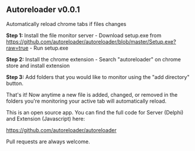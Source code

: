 ## Autoreloader v0.0.1

Automatically reload chrome tabs if files changes

**Step 1:** Install the file monitor server 
	- Download setup.exe from https://github.com/autoreloader/autoreloader/blob/master/Setup.exe?raw=true
	- Run setup.exe

**Step 2:** Install the chrome extension 
	- Search "autoreloader" on chrome store and install extension
	
**Step 3:** Add folders that you would like to monitor using the "add directory" button.

That's it! Now anytime a new file is added, changed, or removed in the folders you're
monitoring your active tab will automatically reload.

This is an open source app. You can find the full code for Server (Delphi) and Extension (Javascript)
here:

https://github.com/autoreloader/autoreloader

Pull requests are always welcome.

